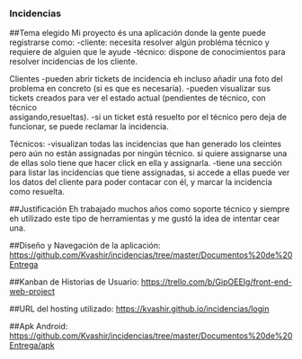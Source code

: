 ### Incidencias

 ##Tema elegido
   Mi proyecto és una aplicación donde la gente puede registrarse como:
    -cliente: necesita resolver algún probléma técnico y requiere de alguien que le ayude
    -técnico: dispone de conocimientos para resolver incidencias de los cliente.
      
  Clientes 
    -pueden abrir tickets de incidencia eh incluso añadir una foto del problema en concreto (si es que es necesaria).
    -pueden visualizar sus tickets creados para ver el estado actual (pendientes de técnico, con técnico           
      assigando,resueltas).
    -si un ticket está resuelto por el técnico pero deja de funcionar, se puede reclamar la incidencia.

  Técnicos:
    -visualizan todas las incidencias que han generado los cleintes pero aún no están assignadas por ningún técnico.
      si quiere assignarse una de ellas solo tiene que hacer click en ella y assignarla.
    -tiene una sección para listar las incidencias que tiene assignadas, si accede a ellas puede ver los datos del
      cliente para poder contacar con él, y marcar la incidencia como resuelta.  

        
 ##Justificación
      Eh trabajado muchos años como soporte técnico y siempre eh utilizado este tipo de herramientas y me gustó la idea 
      de intentar cear una.
      
 
 
##Diseño y Navegación de la aplicación: https://github.com/Kvashir/incidencias/tree/master/Documentos%20de%20Entrega
 
##Kanban de Historias de Usuario: https://trello.com/b/GipOEEIg/front-end-web-project

##URL del hosting utilizado: https://kvashir.github.io/incidencias/login

##Apk Android: https://github.com/Kvashir/incidencias/tree/master/Documentos%20de%20Entrega/apk
